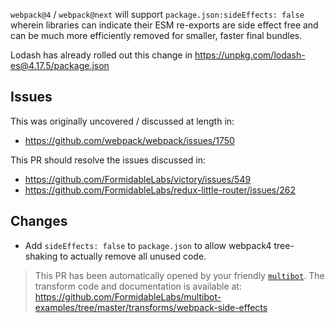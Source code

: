 `webpack@4` / `webpack@next` will support `package.json:sideEffects: false` wherein libraries can indicate their ESM re-exports are side effect free and can be much more efficiently removed for smaller, faster final bundles.

Lodash has already rolled out this change in
https://unpkg.com/lodash-es@4.17.5/package.json

## Issues

This was originally uncovered / discussed at length in:

* https://github.com/webpack/webpack/issues/1750

This PR should resolve the issues discussed in:

* https://github.com/FormidableLabs/victory/issues/549
* https://github.com/FormidableLabs/redux-little-router/issues/262

## Changes

* Add `sideEffects: false` to `package.json` to allow webpack4 tree-shaking to actually remove all unused code.

> This PR has been automatically opened by your friendly [`multibot`](https://github.com/FormidableLabs/multibot/). The transform code and documentation is available at: https://github.com/FormidableLabs/multibot-examples/tree/master/transforms/webpack-side-effects
